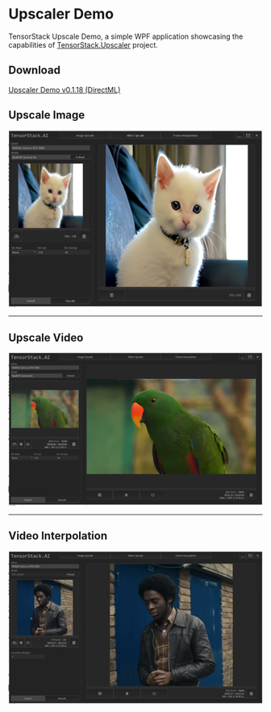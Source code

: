# Upscaler Demo
TensorStack Upscale Demo, a simple WPF application showcasing the capabilities of [TensorStack.Upscaler](https://github.com/TensorStack-AI/TensorStack/tree/master/TensorStack.Upscaler) project.

## Download
[Upscaler Demo v0.1.18 (DirectML)](https://github.com/TensorStack-AI/TensorStack/releases/download/v0.1.18/UpscaleDemo_v0.1.18.zip)

## Upscale Image
<img src="../../Assets/Examples/UpscaleImage.PNG"/> 

---

## Upscale Video
<img src="../../Assets/Examples/UpscaleVideo.PNG"/> 

---

## Video Interpolation
<img src="../../Assets/Examples/UpscaleInterpolation.PNG"/> 
